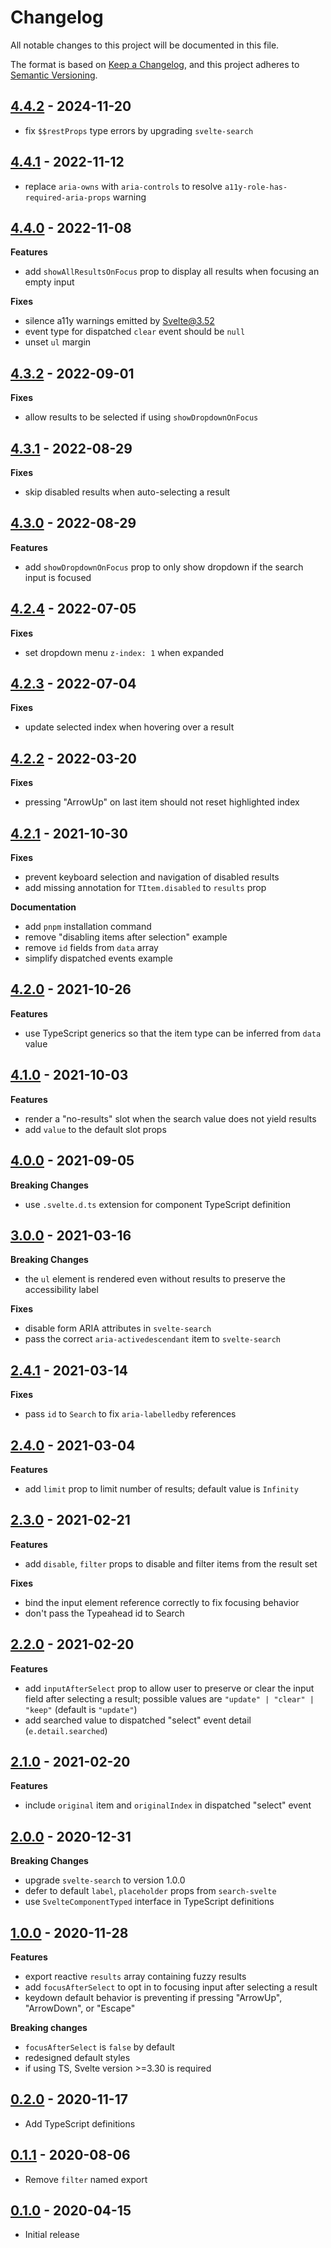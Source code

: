 # Changelog

All notable changes to this project will be documented in this file.

The format is based on [Keep a Changelog](https://keepachangelog.com/en/1.0.0/),
and this project adheres to [Semantic Versioning](https://semver.org/spec/v2.0.0.html).

## [4.4.2](https://github.com/metonym/svelte-typeahead/releases/tag/v4.4.2) - 2024-11-20

- fix `$$restProps` type errors by upgrading `svelte-search`

## [4.4.1](https://github.com/metonym/svelte-typeahead/releases/tag/v4.4.1) - 2022-11-12

- replace `aria-owns` with `aria-controls` to resolve `a11y-role-has-required-aria-props` warning

## [4.4.0](https://github.com/metonym/svelte-typeahead/releases/tag/v4.4.0) - 2022-11-08

**Features**

- add `showAllResultsOnFocus` prop to display all results when focusing an empty input

**Fixes**

- silence a11y warnings emitted by Svelte@3.52
- event type for dispatched `clear` event should be `null`
- unset `ul` margin

## [4.3.2](https://github.com/metonym/svelte-typeahead/releases/tag/v4.3.2) - 2022-09-01

**Fixes**

- allow results to be selected if using `showDropdownOnFocus`

## [4.3.1](https://github.com/metonym/svelte-typeahead/releases/tag/v4.3.1) - 2022-08-29

**Fixes**

- skip disabled results when auto-selecting a result

## [4.3.0](https://github.com/metonym/svelte-typeahead/releases/tag/v4.3.0) - 2022-08-29

**Features**

- add `showDropdownOnFocus` prop to only show dropdown if the search input is focused

## [4.2.4](https://github.com/metonym/svelte-typeahead/releases/tag/v4.2.4) - 2022-07-05

**Fixes**

- set dropdown menu `z-index: 1` when expanded

## [4.2.3](https://github.com/metonym/svelte-typeahead/releases/tag/v4.2.3) - 2022-07-04

**Fixes**

- update selected index when hovering over a result

## [4.2.2](https://github.com/metonym/svelte-typeahead/releases/tag/v4.2.2) - 2022-03-20

**Fixes**

- pressing "ArrowUp" on last item should not reset highlighted index

## [4.2.1](https://github.com/metonym/svelte-typeahead/releases/tag/v4.2.1) - 2021-10-30

**Fixes**

- prevent keyboard selection and navigation of disabled results
- add missing annotation for `TItem.disabled` to `results` prop

**Documentation**

- add `pnpm` installation command
- remove "disabling items after selection" example
- remove `id` fields from `data` array
- simplify dispatched events example

## [4.2.0](https://github.com/metonym/svelte-typeahead/releases/tag/v4.2.0) - 2021-10-26

**Features**

- use TypeScript generics so that the item type can be inferred from `data` value

## [4.1.0](https://github.com/metonym/svelte-typeahead/releases/tag/v4.1.0) - 2021-10-03

**Features**

- render a "no-results" slot when the search value does not yield results
- add `value` to the default slot props

## [4.0.0](https://github.com/metonym/svelte-typeahead/releases/tag/v4.0.0) - 2021-09-05

**Breaking Changes**

- use `.svelte.d.ts` extension for component TypeScript definition

## [3.0.0](https://github.com/metonym/svelte-typeahead/releases/tag/v3.0.0) - 2021-03-16

**Breaking Changes**

- the `ul` element is rendered even without results to preserve the accessibility label

**Fixes**

- disable form ARIA attributes in `svelte-search`
- pass the correct `aria-activedescendant` item to `svelte-search`

## [2.4.1](https://github.com/metonym/svelte-typeahead/releases/tag/v2.4.1) - 2021-03-14

**Fixes**

- pass `id` to `Search` to fix `aria-labelledby` references

## [2.4.0](https://github.com/metonym/svelte-typeahead/releases/tag/v2.4.0) - 2021-03-04

**Features**

- add `limit` prop to limit number of results; default value is `Infinity`

## [2.3.0](https://github.com/metonym/svelte-typeahead/releases/tag/v2.3.0) - 2021-02-21

**Features**

- add `disable`, `filter` props to disable and filter items from the result set

**Fixes**

- bind the input element reference correctly to fix focusing behavior
- don't pass the Typeahead id to Search

## [2.2.0](https://github.com/metonym/svelte-typeahead/releases/tag/v2.2.0) - 2021-02-20

**Features**

- add `inputAfterSelect` prop to allow user to preserve or clear the input field after selecting a result; possible values are `"update" | "clear" | "keep"` (default is `"update"`)
- add searched value to dispatched "select" event detail (`e.detail.searched`)

## [2.1.0](https://github.com/metonym/svelte-typeahead/releases/tag/v2.1.0) - 2021-02-20

**Features**

- include `original` item and `originalIndex` in dispatched "select" event

## [2.0.0](https://github.com/metonym/svelte-typeahead/releases/tag/v2.0.0) - 2020-12-31

**Breaking Changes**

- upgrade `svelte-search` to version 1.0.0
- defer to default `label`, `placeholder` props from `search-svelte`
- use `SvelteComponentTyped` interface in TypeScript definitions

## [1.0.0](https://github.com/metonym/svelte-typeahead/releases/tag/v1.0.0) - 2020-11-28

**Features**

- export reactive `results` array containing fuzzy results
- add `focusAfterSelect` to opt in to focusing input after selecting a result
- keydown default behavior is preventing if pressing "ArrowUp", "ArrowDown", or "Escape"

**Breaking changes**

- `focusAfterSelect` is `false` by default
- redesigned default styles
- if using TS, Svelte version >=3.30 is required

## [0.2.0](https://github.com/metonym/svelte-typeahead/releases/tag/v0.2.0) - 2020-11-17

- Add TypeScript definitions

## [0.1.1](https://github.com/metonym/svelte-typeahead/releases/tag/v0.1.1) - 2020-08-06

- Remove `filter` named export

## [0.1.0](https://github.com/metonym/svelte-typeahead/releases/tag/v0.1.0) - 2020-04-15

- Initial release
